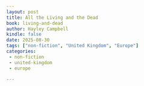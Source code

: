```yaml
---
layout: post
title: All the Living and the Dead
book: living-and-dead
author: Hayley Campbell
kindle: false
date: 2025-08-30
tags: ["non-fiction", "United Kingdom", "Europe"]
categories:
 - non-fiction
 - united-kingdom
 - europe
 
---
```

